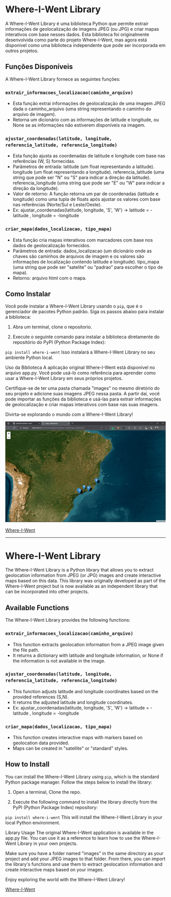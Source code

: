 # Where-I-Went Library

A Where-I-Went Library é uma biblioteca Python que permite extrair informações de geolocalização de imagens JPEG (ou JPG) e criar mapas interativos com base nesses dados. Esta biblioteca foi originalmente desenvolvida como parte do projeto Where-I-Went, mas agora está disponível como uma biblioteca independente que pode ser incorporada em outros projetos.

## Funções Disponíveis

A Where-I-Went Library fornece as seguintes funções:

### `extrair_informacoes_localizacao(caminho_arquivo)`
- Esta função extrai informações de geolocalização de uma imagem JPEG dada o caminho_arquivo (uma string representando o caminho do arquivo de imagem).
- Retorna um dicionário com as informações de latitude e longitude, ou None se as informações não estiverem disponíveis na imagem.

### `ajustar_coordenadas(latitude, longitude, referencia_latitude, referencia_longitude)`
- Esta função ajusta as coordenadas de latitude e longitude com base nas referências (W, S) fornecidas.
- Parâmetros de entrada:
latitude (um float representando a latitude).
longitude (um float representando a longitude).
referencia_latitude (uma string que pode ser "N" ou "S" para indicar a direção da latitude).
referencia_longitude (uma string que pode ser "E" ou "W" para indicar a direção da longitude).
- Valor de retorno:
A função retorna um par de coordenadas (latitude e longitude) como uma tupla de floats após ajustar os valores com base nas referências (Norte/Sul e Leste/Oeste).
- Ex: ajustar_coordenadas(latitude, longitude, 'S', 'W') -> latitude = -latitude , longitude = -longitude

### `criar_mapa(dados_localizacao, tipo_mapa)`
- Esta função cria mapas interativos com marcadores com base nos dados de geolocalização fornecidos.
- Parâmetros de entrada:
dados_localizacao (um dicionário onde as chaves são caminhos de arquivos de imagem e os valores são informações de localização contendo latitude e longitude).
tipo_mapa (uma string que pode ser "satelite" ou "padrao" para escolher o tipo de mapa).
- Retorno: arquivo html com o mapa.
## Como Instalar

Você pode instalar a Where-I-Went Library usando o `pip`, que é o gerenciador de pacotes Python padrão. Siga os passos abaixo para instalar a biblioteca:

1. Abra um terminal, clone o repositorio.

2. Execute o seguinte comando para instalar a biblioteca diretamente do repositório do PyPI (Python Package Index):

`pip install where-i-went`
Isso instalará a Where-I-Went Library no seu ambiente Python local.

Uso da Biblioteca
A aplicação original Where-I-Went está disponível no arquivo app.py. Você pode usá-lo como referência para aprender como usar a Where-I-Went Library em seus próprios projetos.

Certifique-se de ter uma pasta chamada "images" no mesmo diretório do seu projeto e adicione suas imagens JPEG nessa pasta. A partir daí, você pode importar as funções da biblioteca e usá-las para extrair informações de geolocalização e criar mapas interativos com base nas suas imagens.

Divirta-se explorando o mundo com a Where-I-Went Library!

![exemplo](https://raw.githubusercontent.com/julianvitor/where-i-went/main/static/exemplo.png)

[Where-I-Went](https://github.com/julianvitor/where-i-went)

***

# Where-I-Went Library

The Where-I-Went Library is a Python library that allows you to extract geolocation information from JPEG (or JPG) images and create interactive maps based on this data. This library was originally developed as part of the Where-I-Went project but is now available as an independent library that can be incorporated into other projects.

## Available Functions

The Where-I-Went Library provides the following functions:

### `extrair_informacoes_localizacao(caminho_arquivo)`
- This function extracts geolocation information from a JPEG image given the file path.
- It returns a dictionary with latitude and longitude information, or None if the information is not available in the image.

### `ajustar_coordenadas(latitude, longitude, referencia_latitude, referencia_longitude)`
- This function adjusts latitude and longitude coordinates based on the provided references (S,N).
- It returns the adjusted latitude and longitude coordinates.
- Ex: ajustar_coordenadas(latitude, longitude, 'S', 'W') -> latitude = -latitude , longitude = -longitude

### `criar_mapa(dados_localizacao, tipo_mapa)`
- This function creates interactive maps with markers based on geolocation data provided.
- Maps can be created in "satellite" or "standard" styles.

## How to Install

You can install the Where-I-Went Library using `pip`, which is the standard Python package manager. Follow the steps below to install the library:

1. Open a terminal, Clone the repo.

2. Execute the following command to install the library directly from the PyPI (Python Package Index) repository:

`pip install where-i-went`
This will install the Where-I-Went Library in your local Python environment.

Library Usage
The original Where-I-Went application is available in the app.py file. You can use it as a reference to learn how to use the Where-I-Went Library in your own projects.

Make sure you have a folder named "images" in the same directory as your project and add your JPEG images to that folder. From there, you can import the library's functions and use them to extract geolocation information and create interactive maps based on your images.

Enjoy exploring the world with the Where-I-Went Library!

[Where-I-Went](https://github.com/julianvitor/where-i-went)
